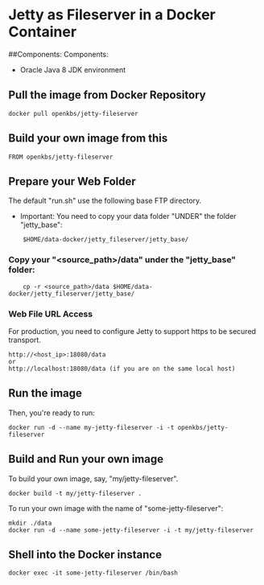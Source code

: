 # Jetty as Fileserver in a Docker Container

##Components:
Components:
* Oracle Java 8 JDK environment

## Pull the image from Docker Repository

```
docker pull openkbs/jetty-fileserver
```

## Build your own image from this

```
FROM openkbs/jetty-fileserver
```

## Prepare your Web Folder
The default "run.sh" use the following base FTP directory.
* Important: You need to copy your data folder "UNDER" the folder "jetty_base":

```
    $HOME/data-docker/jetty_fileserver/jetty_base/
```

### Copy your "<source_path>/data" under the "jetty_base" folder:

```
    cp -r <source_path>/data $HOME/data-docker/jetty_fileserver/jetty_base/
```

### Web File URL Access
For production, you need to configure Jetty to support https to be secured transport.
```
http://<host_ip>:18080/data
or
http://localhost:18080/data (if you are on the same local host)
```

## Run the image

Then, you're ready to run:

```
docker run -d --name my-jetty-fileserver -i -t openkbs/jetty-fileserver
```

## Build and Run your own image
To build your own image, say, "my/jetty-fileserver".

```
docker build -t my/jetty-fileserver .
```

To run your own image with the name of "some-jetty-fileserver":

```
mkdir ./data
docker run -d --name some-jetty-fileserver -i -t my/jetty-fileserver
```

## Shell into the Docker instance

```
docker exec -it some-jetty-fileserver /bin/bash
```
